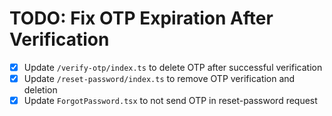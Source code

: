 # TODO: Fix OTP Expiration After Verification

- [x] Update `/verify-otp/index.ts` to delete OTP after successful verification
- [x] Update `/reset-password/index.ts` to remove OTP verification and deletion
- [x] Update `ForgotPassword.tsx` to not send OTP in reset-password request
